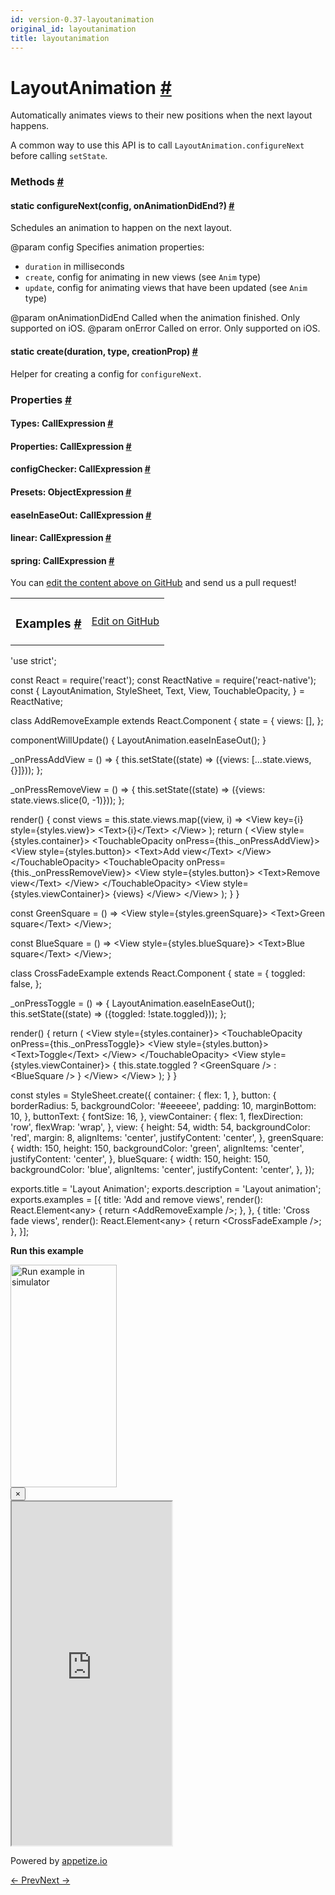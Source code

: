 ```yaml
---
id: version-0.37-layoutanimation
original_id: layoutanimation
title: layoutanimation
---
```

<a id="content"></a><h1><a class="anchor" name="layoutanimation"></a>LayoutAnimation <a class="hash-link" href="docs/layoutanimation.html#layoutanimation">#</a></h1><div><div><p>Automatically animates views to their new positions when the
next layout happens.</p><p>A common way to use this API is to call <code>LayoutAnimation.configureNext</code>
before calling <code>setState</code>.</p></div><span><h3><a class="anchor" name="methods"></a>Methods <a class="hash-link" href="docs/layoutanimation.html#methods">#</a></h3><div class="props"><div class="prop"><h4 class="methodTitle"><a class="anchor" name="configurenext"></a><span class="methodType">static </span>configureNext<span class="methodType">(config, onAnimationDidEnd?)</span> <a class="hash-link" href="docs/layoutanimation.html#configurenext">#</a></h4><div><p>Schedules an animation to happen on the next layout.</p><p>@param config Specifies animation properties:</p><ul><li><code>duration</code> in milliseconds</li><li><code>create</code>, config for animating in new views (see <code>Anim</code> type)</li><li><code>update</code>, config for animating views that have been updated
(see <code>Anim</code> type)</li></ul><p>@param onAnimationDidEnd Called when the animation finished.
Only supported on iOS.
@param onError Called on error. Only supported on iOS.</p></div></div><div class="prop"><h4 class="methodTitle"><a class="anchor" name="create"></a><span class="methodType">static </span>create<span class="methodType">(duration, type, creationProp)</span> <a class="hash-link" href="docs/layoutanimation.html#create">#</a></h4><div><p>Helper for creating a config for <code>configureNext</code>.</p></div></div></div></span><span><h3><a class="anchor" name="properties"></a>Properties <a class="hash-link" href="docs/layoutanimation.html#properties">#</a></h3><div class="props"><div class="prop"><h4 class="propTitle"><a class="anchor" name="types"></a>Types<span class="propType">: CallExpression</span> <a class="hash-link" href="docs/layoutanimation.html#types">#</a></h4></div><div class="prop"><h4 class="propTitle"><a class="anchor" name="properties"></a>Properties<span class="propType">: CallExpression</span> <a class="hash-link" href="docs/layoutanimation.html#properties">#</a></h4></div><div class="prop"><h4 class="propTitle"><a class="anchor" name="configchecker"></a>configChecker<span class="propType">: CallExpression</span> <a class="hash-link" href="docs/layoutanimation.html#configchecker">#</a></h4></div><div class="prop"><h4 class="propTitle"><a class="anchor" name="presets"></a>Presets<span class="propType">: ObjectExpression</span> <a class="hash-link" href="docs/layoutanimation.html#presets">#</a></h4></div><div class="prop"><h4 class="propTitle"><a class="anchor" name="easeineaseout"></a>easeInEaseOut<span class="propType">: CallExpression</span> <a class="hash-link" href="docs/layoutanimation.html#easeineaseout">#</a></h4></div><div class="prop"><h4 class="propTitle"><a class="anchor" name="linear"></a>linear<span class="propType">: CallExpression</span> <a class="hash-link" href="docs/layoutanimation.html#linear">#</a></h4></div><div class="prop"><h4 class="propTitle"><a class="anchor" name="spring"></a>spring<span class="propType">: CallExpression</span> <a class="hash-link" href="docs/layoutanimation.html#spring">#</a></h4></div></div></span></div><p class="edit-page-block">You can <a target="_blank" href="https://github.com/facebook/react-native/blob/master/Libraries/LayoutAnimation/LayoutAnimation.js">edit the content above on GitHub</a> and send us a pull request!</p><div><div><table width="100%"><tbody><tr><td><h3><a class="anchor" name="examples"></a>Examples <a class="hash-link" href="docs/layoutanimation.html#examples">#</a></h3></td><td style="text-align:right;"><a target="_blank" href="https://github.com/facebook/react-native/blob/master/Examples/UIExplorer/js/LayoutAnimationExample.js">Edit on GitHub</a></td></tr></tbody></table><div class="example-container"><div class="prism language-javascript"><span class="token string">'use strict'</span><span class="token punctuation">;</span>

const React <span class="token operator">=</span> <span class="token function">require<span class="token punctuation">(</span></span><span class="token string">'react'</span><span class="token punctuation">)</span><span class="token punctuation">;</span>
const ReactNative <span class="token operator">=</span> <span class="token function">require<span class="token punctuation">(</span></span><span class="token string">'react-native'</span><span class="token punctuation">)</span><span class="token punctuation">;</span>
const <span class="token punctuation">{</span>
  LayoutAnimation<span class="token punctuation">,</span>
  StyleSheet<span class="token punctuation">,</span>
  Text<span class="token punctuation">,</span>
  View<span class="token punctuation">,</span>
  TouchableOpacity<span class="token punctuation">,</span>
<span class="token punctuation">}</span> <span class="token operator">=</span> ReactNative<span class="token punctuation">;</span>

class <span class="token class-name">AddRemoveExample</span> extends <span class="token class-name">React<span class="token punctuation">.</span>Component</span> <span class="token punctuation">{</span>
  state <span class="token operator">=</span> <span class="token punctuation">{</span>
    views<span class="token punctuation">:</span> <span class="token punctuation">[</span><span class="token punctuation">]</span><span class="token punctuation">,</span>
  <span class="token punctuation">}</span><span class="token punctuation">;</span>

  <span class="token function">componentWillUpdate<span class="token punctuation">(</span></span><span class="token punctuation">)</span> <span class="token punctuation">{</span>
    LayoutAnimation<span class="token punctuation">.</span><span class="token function">easeInEaseOut<span class="token punctuation">(</span></span><span class="token punctuation">)</span><span class="token punctuation">;</span>
  <span class="token punctuation">}</span>

  _onPressAddView <span class="token operator">=</span> <span class="token punctuation">(</span><span class="token punctuation">)</span> <span class="token operator">=</span><span class="token operator">&gt;</span> <span class="token punctuation">{</span>
    <span class="token keyword">this</span><span class="token punctuation">.</span><span class="token function">setState<span class="token punctuation">(</span></span><span class="token punctuation">(</span>state<span class="token punctuation">)</span> <span class="token operator">=</span><span class="token operator">&gt;</span> <span class="token punctuation">(</span><span class="token punctuation">{</span>views<span class="token punctuation">:</span> <span class="token punctuation">[</span><span class="token punctuation">.</span><span class="token punctuation">.</span><span class="token punctuation">.</span>state<span class="token punctuation">.</span>views<span class="token punctuation">,</span> <span class="token punctuation">{</span><span class="token punctuation">}</span><span class="token punctuation">]</span><span class="token punctuation">}</span><span class="token punctuation">)</span><span class="token punctuation">)</span><span class="token punctuation">;</span>
  <span class="token punctuation">}</span><span class="token punctuation">;</span>

  _onPressRemoveView <span class="token operator">=</span> <span class="token punctuation">(</span><span class="token punctuation">)</span> <span class="token operator">=</span><span class="token operator">&gt;</span> <span class="token punctuation">{</span>
    <span class="token keyword">this</span><span class="token punctuation">.</span><span class="token function">setState<span class="token punctuation">(</span></span><span class="token punctuation">(</span>state<span class="token punctuation">)</span> <span class="token operator">=</span><span class="token operator">&gt;</span> <span class="token punctuation">(</span><span class="token punctuation">{</span>views<span class="token punctuation">:</span> state<span class="token punctuation">.</span>views<span class="token punctuation">.</span><span class="token function">slice<span class="token punctuation">(</span></span><span class="token number">0</span><span class="token punctuation">,</span> <span class="token operator">-</span><span class="token number">1</span><span class="token punctuation">)</span><span class="token punctuation">}</span><span class="token punctuation">)</span><span class="token punctuation">)</span><span class="token punctuation">;</span>
  <span class="token punctuation">}</span><span class="token punctuation">;</span>

  <span class="token function">render<span class="token punctuation">(</span></span><span class="token punctuation">)</span> <span class="token punctuation">{</span>
    const views <span class="token operator">=</span> <span class="token keyword">this</span><span class="token punctuation">.</span>state<span class="token punctuation">.</span>views<span class="token punctuation">.</span><span class="token function">map<span class="token punctuation">(</span></span><span class="token punctuation">(</span>view<span class="token punctuation">,</span> i<span class="token punctuation">)</span> <span class="token operator">=</span><span class="token operator">&gt;</span>
      &lt;View key<span class="token operator">=</span><span class="token punctuation">{</span>i<span class="token punctuation">}</span> style<span class="token operator">=</span><span class="token punctuation">{</span>styles<span class="token punctuation">.</span>view<span class="token punctuation">}</span><span class="token operator">&gt;</span>
        &lt;Text<span class="token operator">&gt;</span><span class="token punctuation">{</span>i<span class="token punctuation">}</span>&lt;<span class="token operator">/</span>Text<span class="token operator">&gt;</span>
      &lt;<span class="token operator">/</span>View<span class="token operator">&gt;</span>
    <span class="token punctuation">)</span><span class="token punctuation">;</span>
    <span class="token keyword">return</span> <span class="token punctuation">(</span>
      &lt;View style<span class="token operator">=</span><span class="token punctuation">{</span>styles<span class="token punctuation">.</span>container<span class="token punctuation">}</span><span class="token operator">&gt;</span>
        &lt;TouchableOpacity onPress<span class="token operator">=</span><span class="token punctuation">{</span><span class="token keyword">this</span><span class="token punctuation">.</span>_onPressAddView<span class="token punctuation">}</span><span class="token operator">&gt;</span>
          &lt;View style<span class="token operator">=</span><span class="token punctuation">{</span>styles<span class="token punctuation">.</span>button<span class="token punctuation">}</span><span class="token operator">&gt;</span>
            &lt;Text<span class="token operator">&gt;</span>Add view&lt;<span class="token operator">/</span>Text<span class="token operator">&gt;</span>
          &lt;<span class="token operator">/</span>View<span class="token operator">&gt;</span>
        &lt;<span class="token operator">/</span>TouchableOpacity<span class="token operator">&gt;</span>
        &lt;TouchableOpacity onPress<span class="token operator">=</span><span class="token punctuation">{</span><span class="token keyword">this</span><span class="token punctuation">.</span>_onPressRemoveView<span class="token punctuation">}</span><span class="token operator">&gt;</span>
          &lt;View style<span class="token operator">=</span><span class="token punctuation">{</span>styles<span class="token punctuation">.</span>button<span class="token punctuation">}</span><span class="token operator">&gt;</span>
            &lt;Text<span class="token operator">&gt;</span>Remove view&lt;<span class="token operator">/</span>Text<span class="token operator">&gt;</span>
          &lt;<span class="token operator">/</span>View<span class="token operator">&gt;</span>
        &lt;<span class="token operator">/</span>TouchableOpacity<span class="token operator">&gt;</span>
        &lt;View style<span class="token operator">=</span><span class="token punctuation">{</span>styles<span class="token punctuation">.</span>viewContainer<span class="token punctuation">}</span><span class="token operator">&gt;</span>
          <span class="token punctuation">{</span>views<span class="token punctuation">}</span>
        &lt;<span class="token operator">/</span>View<span class="token operator">&gt;</span>
      &lt;<span class="token operator">/</span>View<span class="token operator">&gt;</span>
    <span class="token punctuation">)</span><span class="token punctuation">;</span>
  <span class="token punctuation">}</span>
<span class="token punctuation">}</span>

const GreenSquare <span class="token operator">=</span> <span class="token punctuation">(</span><span class="token punctuation">)</span> <span class="token operator">=</span><span class="token operator">&gt;</span>
  &lt;View style<span class="token operator">=</span><span class="token punctuation">{</span>styles<span class="token punctuation">.</span>greenSquare<span class="token punctuation">}</span><span class="token operator">&gt;</span>
    &lt;Text<span class="token operator">&gt;</span>Green square&lt;<span class="token operator">/</span>Text<span class="token operator">&gt;</span>
  &lt;<span class="token operator">/</span>View<span class="token operator">&gt;</span><span class="token punctuation">;</span>

const BlueSquare <span class="token operator">=</span> <span class="token punctuation">(</span><span class="token punctuation">)</span> <span class="token operator">=</span><span class="token operator">&gt;</span>
  &lt;View style<span class="token operator">=</span><span class="token punctuation">{</span>styles<span class="token punctuation">.</span>blueSquare<span class="token punctuation">}</span><span class="token operator">&gt;</span>
    &lt;Text<span class="token operator">&gt;</span>Blue square&lt;<span class="token operator">/</span>Text<span class="token operator">&gt;</span>
  &lt;<span class="token operator">/</span>View<span class="token operator">&gt;</span><span class="token punctuation">;</span>

class <span class="token class-name">CrossFadeExample</span> extends <span class="token class-name">React<span class="token punctuation">.</span>Component</span> <span class="token punctuation">{</span>
  state <span class="token operator">=</span> <span class="token punctuation">{</span>
    toggled<span class="token punctuation">:</span> <span class="token boolean">false</span><span class="token punctuation">,</span>
  <span class="token punctuation">}</span><span class="token punctuation">;</span>

  _onPressToggle <span class="token operator">=</span> <span class="token punctuation">(</span><span class="token punctuation">)</span> <span class="token operator">=</span><span class="token operator">&gt;</span> <span class="token punctuation">{</span>
    LayoutAnimation<span class="token punctuation">.</span><span class="token function">easeInEaseOut<span class="token punctuation">(</span></span><span class="token punctuation">)</span><span class="token punctuation">;</span>
    <span class="token keyword">this</span><span class="token punctuation">.</span><span class="token function">setState<span class="token punctuation">(</span></span><span class="token punctuation">(</span>state<span class="token punctuation">)</span> <span class="token operator">=</span><span class="token operator">&gt;</span> <span class="token punctuation">(</span><span class="token punctuation">{</span>toggled<span class="token punctuation">:</span> <span class="token operator">!</span>state<span class="token punctuation">.</span>toggled<span class="token punctuation">}</span><span class="token punctuation">)</span><span class="token punctuation">)</span><span class="token punctuation">;</span>
  <span class="token punctuation">}</span><span class="token punctuation">;</span>

  <span class="token function">render<span class="token punctuation">(</span></span><span class="token punctuation">)</span> <span class="token punctuation">{</span>
    <span class="token keyword">return</span> <span class="token punctuation">(</span>
      &lt;View style<span class="token operator">=</span><span class="token punctuation">{</span>styles<span class="token punctuation">.</span>container<span class="token punctuation">}</span><span class="token operator">&gt;</span>
        &lt;TouchableOpacity onPress<span class="token operator">=</span><span class="token punctuation">{</span><span class="token keyword">this</span><span class="token punctuation">.</span>_onPressToggle<span class="token punctuation">}</span><span class="token operator">&gt;</span>
          &lt;View style<span class="token operator">=</span><span class="token punctuation">{</span>styles<span class="token punctuation">.</span>button<span class="token punctuation">}</span><span class="token operator">&gt;</span>
            &lt;Text<span class="token operator">&gt;</span>Toggle&lt;<span class="token operator">/</span>Text<span class="token operator">&gt;</span>
          &lt;<span class="token operator">/</span>View<span class="token operator">&gt;</span>
        &lt;<span class="token operator">/</span>TouchableOpacity<span class="token operator">&gt;</span>
        &lt;View style<span class="token operator">=</span><span class="token punctuation">{</span>styles<span class="token punctuation">.</span>viewContainer<span class="token punctuation">}</span><span class="token operator">&gt;</span>
          <span class="token punctuation">{</span>
            <span class="token keyword">this</span><span class="token punctuation">.</span>state<span class="token punctuation">.</span>toggled <span class="token operator">?</span>
            &lt;GreenSquare <span class="token operator">/</span><span class="token operator">&gt;</span> <span class="token punctuation">:</span>
            &lt;BlueSquare <span class="token operator">/</span><span class="token operator">&gt;</span>
          <span class="token punctuation">}</span>
        &lt;<span class="token operator">/</span>View<span class="token operator">&gt;</span>
      &lt;<span class="token operator">/</span>View<span class="token operator">&gt;</span>
    <span class="token punctuation">)</span><span class="token punctuation">;</span>
  <span class="token punctuation">}</span>
<span class="token punctuation">}</span>

const styles <span class="token operator">=</span> StyleSheet<span class="token punctuation">.</span><span class="token function">create<span class="token punctuation">(</span></span><span class="token punctuation">{</span>
  container<span class="token punctuation">:</span> <span class="token punctuation">{</span>
    flex<span class="token punctuation">:</span> <span class="token number">1</span><span class="token punctuation">,</span>
  <span class="token punctuation">}</span><span class="token punctuation">,</span>
  button<span class="token punctuation">:</span> <span class="token punctuation">{</span>
    borderRadius<span class="token punctuation">:</span> <span class="token number">5</span><span class="token punctuation">,</span>
    backgroundColor<span class="token punctuation">:</span> <span class="token string">'#eeeeee'</span><span class="token punctuation">,</span>
    padding<span class="token punctuation">:</span> <span class="token number">10</span><span class="token punctuation">,</span>
    marginBottom<span class="token punctuation">:</span> <span class="token number">10</span><span class="token punctuation">,</span>
  <span class="token punctuation">}</span><span class="token punctuation">,</span>
  buttonText<span class="token punctuation">:</span> <span class="token punctuation">{</span>
    fontSize<span class="token punctuation">:</span> <span class="token number">16</span><span class="token punctuation">,</span>
  <span class="token punctuation">}</span><span class="token punctuation">,</span>
  viewContainer<span class="token punctuation">:</span> <span class="token punctuation">{</span>
    flex<span class="token punctuation">:</span> <span class="token number">1</span><span class="token punctuation">,</span>
    flexDirection<span class="token punctuation">:</span> <span class="token string">'row'</span><span class="token punctuation">,</span>
    flexWrap<span class="token punctuation">:</span> <span class="token string">'wrap'</span><span class="token punctuation">,</span>
  <span class="token punctuation">}</span><span class="token punctuation">,</span>
  view<span class="token punctuation">:</span> <span class="token punctuation">{</span>
    height<span class="token punctuation">:</span> <span class="token number">54</span><span class="token punctuation">,</span>
    width<span class="token punctuation">:</span> <span class="token number">54</span><span class="token punctuation">,</span>
    backgroundColor<span class="token punctuation">:</span> <span class="token string">'red'</span><span class="token punctuation">,</span>
    margin<span class="token punctuation">:</span> <span class="token number">8</span><span class="token punctuation">,</span>
    alignItems<span class="token punctuation">:</span> <span class="token string">'center'</span><span class="token punctuation">,</span>
    justifyContent<span class="token punctuation">:</span> <span class="token string">'center'</span><span class="token punctuation">,</span>
  <span class="token punctuation">}</span><span class="token punctuation">,</span>
  greenSquare<span class="token punctuation">:</span> <span class="token punctuation">{</span>
    width<span class="token punctuation">:</span> <span class="token number">150</span><span class="token punctuation">,</span>
    height<span class="token punctuation">:</span> <span class="token number">150</span><span class="token punctuation">,</span>
    backgroundColor<span class="token punctuation">:</span> <span class="token string">'green'</span><span class="token punctuation">,</span>
    alignItems<span class="token punctuation">:</span> <span class="token string">'center'</span><span class="token punctuation">,</span>
    justifyContent<span class="token punctuation">:</span> <span class="token string">'center'</span><span class="token punctuation">,</span>
  <span class="token punctuation">}</span><span class="token punctuation">,</span>
  blueSquare<span class="token punctuation">:</span> <span class="token punctuation">{</span>
    width<span class="token punctuation">:</span> <span class="token number">150</span><span class="token punctuation">,</span>
    height<span class="token punctuation">:</span> <span class="token number">150</span><span class="token punctuation">,</span>
    backgroundColor<span class="token punctuation">:</span> <span class="token string">'blue'</span><span class="token punctuation">,</span>
    alignItems<span class="token punctuation">:</span> <span class="token string">'center'</span><span class="token punctuation">,</span>
    justifyContent<span class="token punctuation">:</span> <span class="token string">'center'</span><span class="token punctuation">,</span>
  <span class="token punctuation">}</span><span class="token punctuation">,</span>
<span class="token punctuation">}</span><span class="token punctuation">)</span><span class="token punctuation">;</span>

exports<span class="token punctuation">.</span>title <span class="token operator">=</span> <span class="token string">'Layout Animation'</span><span class="token punctuation">;</span>
exports<span class="token punctuation">.</span>description <span class="token operator">=</span> <span class="token string">'Layout animation'</span><span class="token punctuation">;</span>
exports<span class="token punctuation">.</span>examples <span class="token operator">=</span> <span class="token punctuation">[</span><span class="token punctuation">{</span>
  title<span class="token punctuation">:</span> <span class="token string">'Add and remove views'</span><span class="token punctuation">,</span>
  <span class="token function">render<span class="token punctuation">(</span></span><span class="token punctuation">)</span><span class="token punctuation">:</span> React<span class="token punctuation">.</span>Element&lt;any<span class="token operator">&gt;</span> <span class="token punctuation">{</span>
    <span class="token keyword">return</span> &lt;AddRemoveExample <span class="token operator">/</span><span class="token operator">&gt;</span><span class="token punctuation">;</span>
  <span class="token punctuation">}</span><span class="token punctuation">,</span>
<span class="token punctuation">}</span><span class="token punctuation">,</span> <span class="token punctuation">{</span>
  title<span class="token punctuation">:</span> <span class="token string">'Cross fade views'</span><span class="token punctuation">,</span>
  <span class="token function">render<span class="token punctuation">(</span></span><span class="token punctuation">)</span><span class="token punctuation">:</span> React<span class="token punctuation">.</span>Element&lt;any<span class="token operator">&gt;</span> <span class="token punctuation">{</span>
    <span class="token keyword">return</span> &lt;CrossFadeExample <span class="token operator">/</span><span class="token operator">&gt;</span><span class="token punctuation">;</span>
  <span class="token punctuation">}</span><span class="token punctuation">,</span>
<span class="token punctuation">}</span><span class="token punctuation">]</span><span class="token punctuation">;</span></div><div class="embedded-simulator"><p><a class="modal-button-open"><strong>Run this example</strong></a></p><div class="modal-button-open modal-button-open-img"><img alt="Run example in simulator" width="170" height="356" src="img/uiexplorer_main_ios.png"></div><div><div class="modal"><div class="modal-content"><button class="modal-button-close">×</button><div class="center"><iframe class="simulator" src="https://appetize.io/embed/7vdfm9h3e6vuf4gfdm7r5rgc48?device=iphone6s&amp;scale=60&amp;autoplay=false&amp;orientation=portrait&amp;deviceColor=white&amp;params=%7B%22route%22%3A%22LayoutAnimation%22%7D" width="256" height="550" scrolling="no"></iframe><p>Powered by <a target="_blank" href="https://appetize.io">appetize.io</a></p></div></div></div><div class="modal-backdrop"></div></div></div></div></div></div><div class="docs-prevnext"><a class="docs-prev" href="docs/keyboard.html#content">← Prev</a><a class="docs-next" href="docs/linking.html#content">Next →</a></div>
